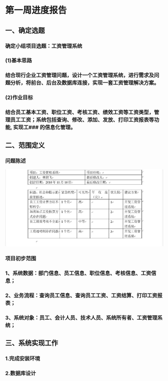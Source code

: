 # 第一周进度报告
## 一、确定选题
### 确定小组项目选题：工资管理系统
### (1)基本思路
### 结合现行企业工资管理问题，设计一个工资管理系统，进行需求及问题分析，将前台、后台及数据库连接，实现一套工资管理解决方案。
### (2)作业目标
### 结合员工基本工资、职位工资、考核工资、绩效工资等工资类型，管理员工工资；系统包括查询、修改、添加、发放、打印工资报表等功能, 实现工### 的信息化管理。
## 二、范围定义
### 问题陈述
![](pig-weekonefirst.JPG)
### 项目初步范围
### 1、系统数据：部门信息、员工信息、职位信息、考核信息、工资信息；
### 2、业务流程：查询员工信息、查询员工工资、工资结算、打印工资报表；
### 3、系统对象：员工、会计人员、技术人员、系统所有者、工资管理系统；
## 三、系统实现工作
### 1.完成安装环境
### 2.数据库设计
